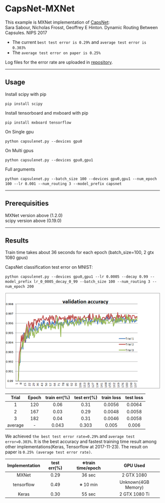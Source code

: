 **CapsNet-MXNet**
=========================================

This example is MXNet implementation of [CapsNet](https://arxiv.org/abs/1710.09829):  
Sara Sabour, Nicholas Frosst, Geoffrey E Hinton. Dynamic Routing Between Capsules. NIPS 2017
- The current `best test error is 0.29%` and `average test error is 0.303%`
- The `average test error on paper is 0.25%`  

Log files for the error rate are uploaded in [repository](https://github.com/samsungsds-rnd/capsnet.mxnet).  
* * *
## **Usage**
Install scipy with pip  
```
pip install scipy
```
Install tensorboard and mxboard with pip
```
pip install mxboard tensorflow
```

On Single gpu
```
python capsulenet.py --devices gpu0
```
On Multi gpus
```
python capsulenet.py --devices gpu0,gpu1
```
Full arguments  
```
python capsulenet.py --batch_size 100 --devices gpu0,gpu1 --num_epoch 100 --lr 0.001 --num_routing 3 --model_prefix capsnet
```  

* * *
## **Prerequisities**

MXNet version above (1.2.0)  
scipy version above (0.19.0)

***
## **Results**  
Train time takes about 36 seconds for each epoch (batch_size=100, 2 gtx 1080 gpus)  

CapsNet classification test error on MNIST:

```
python capsulenet.py --devices gpu0,gpu1 --lr 0.0005 --decay 0.99 --model_prefix lr_0_0005_decay_0_99 --batch_size 100 --num_routing 3 --num_epoch 200
```

![](result.PNG)

| Trial | Epoch | train err(%) | test err(%) | train loss | test loss |
| :---: | :---: | :---: | :---: | :---: | :---: |
| 1 | 120 | 0.06 | 0.31 | 0.0056 | 0.0064 |
| 2 | 167 | 0.03 | 0.29 | 0.0048 | 0.0058 |
| 3 | 182 | 0.04 | 0.31 | 0.0046 | 0.0058 |
| average | - | 0.043 | 0.303 | 0.005 | 0.006 |

We achieved `the best test error rate=0.29%` and `average test error=0.303%`. It is the best accuracy and fastest training time result among other implementations(Keras, Tensorflow at 2017-11-23).
The result on paper is `0.25% (average test error rate)`.

| Implementation| test err(%) | ※train time/epoch | GPU  Used|
| :---: | :---: | :---: |:---: |
| MXNet | 0.29 | 36 sec | 2 GTX 1080 |
| tensorflow | 0.49 | ※ 10 min | Unknown(4GB Memory) |
| Keras | 0.30 | 55 sec | 2 GTX 1080 Ti |
